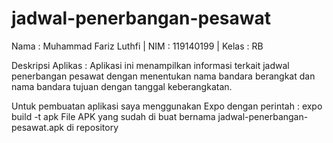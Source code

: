 # jadwal-penerbangan-pesawat
Nama : Muhammad Fariz Luthfi | NIM : 119140199 | Kelas : RB

Deskripsi Aplikas :
Aplikasi ini menampilkan informasi terkait jadwal penerbangan pesawat dengan menentukan nama bandara berangkat dan nama bandara tujuan dengan tanggal keberangkatan.

Untuk pembuatan aplikasi saya menggunakan Expo dengan perintah :
expo build -t apk
File APK yang sudah di buat bernama jadwal-penerbangan-pesawat.apk di repository
